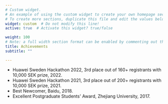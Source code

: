```yaml
---
# Custom widget.
# An example of using the custom widget to create your own homepage section.
# To create more sections, duplicate this file and edit the values below as desired.
widget: custom  # Do not modify this line!
active: true  # Activate this widget? true/false

weight: 100
# Note: a full width section format can be enabled by commenting out the `title` and `subtitle` with a `#`.
title: Achievements
subtitle: ""

---
```


- Huawei Sweden Hackathon 2022, 3rd place out of 160+ registrants with 10,000 SEK prize, 2022.
- Huawei Sweden Hackathon 2021, 3rd place out of 200+ registrants with 10,000 SEK prize, 2021.
- Best Newcomer, Baidu, 2018.
- Excellent Postgraduate Students' Award, Zhejiang University, 2017.
